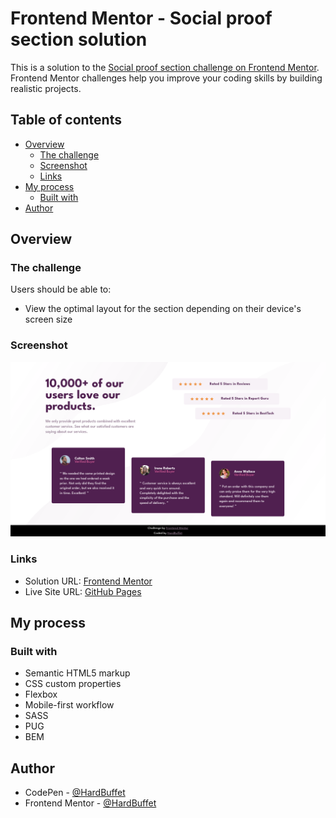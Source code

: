 # Frontend Mentor - Social proof section solution

This is a solution to the [Social proof section challenge on Frontend Mentor](https://www.frontendmentor.io/challenges/social-proof-section-6e0qTv_bA). Frontend Mentor challenges help you improve your coding skills by building realistic projects.

## Table of contents

- [Overview](#overview)
  - [The challenge](#the-challenge)
  - [Screenshot](#screenshot)
  - [Links](#links)
- [My process](#my-process)
  - [Built with](#built-with)
- [Author](#author)

## Overview

### The challenge

Users should be able to:

- View the optimal layout for the section depending on their device's screen size

### Screenshot

![](./images/final-project-desktop.png)

### Links

- Solution URL: [Frontend Mentor](https://www.frontendmentor.io/solutions/social-proof-section-hub-NL5GOSX9Pm)
- Live Site URL: [GitHub Pages](https://hardbuffet.github.io/social-proof-section/)

## My process

### Built with

- Semantic HTML5 markup
- CSS custom properties
- Flexbox
- Mobile-first workflow
- SASS
- PUG
- BEM

## Author

- CodePen - [@HardBuffet](https://codepen.io/HardBuffet)
- Frontend Mentor - [@HardBuffet](https://www.frontendmentor.io/profile/HardBuffet)

